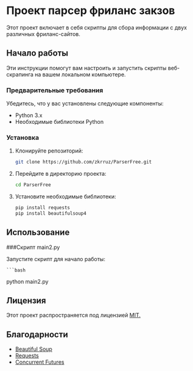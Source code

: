 # Проект парсер фриланс закзов

Этот проект включает в себя скрипты для сбора информации с двух различных фриланс-сайтов.

## Начало работы

Эти инструкции помогут вам настроить и запустить скрипты веб-скрапинга на вашем локальном компьютере.

### Предварительные требования

Убедитесь, что у вас установлены следующие компоненты:

- Python 3.x
- Необходимые библиотеки Python

### Установка

1. Клонируйте репозиторий:

   ```bash
   git clone https://github.com/zkrruz/ParserFree.git
   
2. Перейдите в директорию проекта:
   
    ```bash
    cd ParserFree
    
4. Установите необходимые библиотеки:
   
   ```bash
   pip install requests
   pip install beautifulsoup4

## Использование

###Скрипт main2.py

Запустите скрипт для начало работы:

    ```bash
   python main2.py

## Лицензия 
Этот проект распространяется под лицензией [MIT.](https://ru.wikipedia.org/wiki/%D0%9B%D0%B8%D1%86%D0%B5%D0%BD%D0%B7%D0%B8%D1%8F_MIT)

## Благодарности

* [Beautiful Soup](https://www.crummy.com/software/BeautifulSoup/bs4/doc/)
* [Requests](https://requests.readthedocs.io/en/latest/)
* [Concurrent Futures](https://docs.python.org/3/library/concurrent.futures.html)
